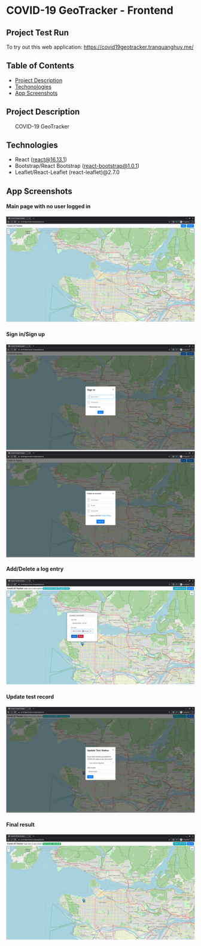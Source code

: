 # COVID-19 GeoTracker - Frontend
## Project Test Run
To try out this web application: https://covid19geotracker.tranquanghuy.me/
## Table of Contents
   * [Project Description](#project-description)
   * [Techonologies](#technologies)
   * [App Screenshots](#app-screenshots)
## Project Description
&nbsp;&nbsp;&nbsp;&nbsp;&nbsp;&nbsp;COVID-19 GeoTracker
## Technologies
   * React (react@16.13.1)
   * Bootstrap/React Bootstrap (react-bootstrap@1.0.1)
   * Leaflet/React-Leaflet (react-leaflet)@2.7.0
## App Screenshots
#### Main page with no user logged in
![alter text](https://github.com/dekutran99/covid-19-tracker-fed/blob/master/demo_pics/main_auth_null_false.png)
#### Sign in/Sign up
![alter text](https://github.com/dekutran99/covid-19-tracker-fed/blob/master/demo_pics/signin.png)
![alter text](https://github.com/dekutran99/covid-19-tracker-fed/blob/master/demo_pics/register.png)
#### Add/Delete a log entry
![alter text](https://github.com/dekutran99/covid-19-tracker-fed/blob/master/demo_pics/add_delete_log.png)
#### Update test record
![alter text](https://github.com/dekutran99/covid-19-tracker-fed/blob/master/demo_pics/update_testrecord.png)
#### Final result
![alter text](https://github.com/dekutran99/covid-19-tracker-fed/blob/master/demo_pics/final.png)
